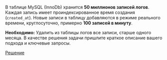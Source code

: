В таблице MySQL (InnoDb) хранится **50 миллионов записей логов**. 
Каждая запись имеет проиндексированное время создания 
(`created_at`). 
Новые записи в таблицу добавляются в режиме 
реального времени, круглосуточно, 
примерно **100 записей в минуту**.

**Необходимо:**
Удалить из таблицы логов все записи, старше одного месяца.
В качестве решения задачи пришлите краткое описание вашего подхода и ключевые запросы. 

[Решение](./result.md)